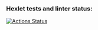 ### Hexlet tests and linter status:
[![Actions Status](https://github.com/Vitalii-Marsh/frontend-project-44/actions/workflows/hexlet-check.yml/badge.svg)](https://github.com/Vitalii-Marsh/frontend-project-44/actions)